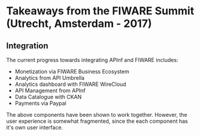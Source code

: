 # Takeaways from the FIWARE Summit (Utrecht, Amsterdam - 2017)

## Integration
The current progress towards integrating APInf and FIWARE includes:
- Monetization via FIWARE Business Ecosystem
- Analytics from API Umbrella
- Analytics dashboard with FIWARE WireCloud
- API Management from APInf
- Data Catalogue with CKAN
- Payments via Paypal


The above components have been shown to work together. However, the user experience is somewhat fragmented, since the each component has it's own user interface.
